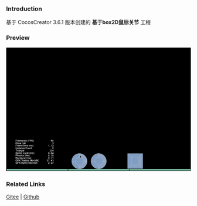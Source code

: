 ### Introduction

基于 CocosCreator 3.6.1 版本创建的 **基于box2D鼠标关节** 工程

### Preview
![image](../../../gif/202211/2022110316.gif)

### Related Links
[Gitee](https://gitee.com/mirrors_cocos-creator/cocos-example-physics/tree/v3.x/2d/box2d/assets/cases/example/joints) | [Github](https://github.com/cocos/cocos-example-physics/tree/v3.x/2d/box2d/assets/cases/example/joints)